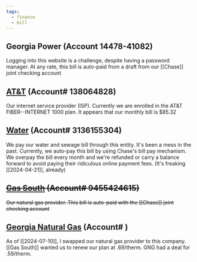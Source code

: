 ```yaml
---
tags:
  - finance
  - bill
---
```

## Georgia Power (Account 14478-41082)
Logging into this website is a challenge, despite having a password manager.
At any rate, this bill is auto-paid from a draft from our [[Chase]] joint checking account


## [AT&T](https://att.com) (Account# 138064828)
Our internet service provider (ISP).  Currently we are enrolled in the AT&T FIBER--INTERNET 1000 plan.  It appears that our monthly bill is $85.32

## [Water](https://myaccount.dekalbcountyga.gov) (Account# 3136155304)
We pay our water and sewage bill through this entity.  It's been a mess in the past.
Currently, we auto-pay this bill by using Chase's bill pay mechanism.  We overpay the bill every month and we're refunded or carry a balance forward to avoid paying their ridiculous online payment fees. (It's freaking [[2024-04-21]], already)

## ~~[Gas South](https://manage.gassouth.com/) (Account# 9455424615)~~
~~Our natural gas provider.  This bill is auto-paid with the [[Chase]] joint checking account~~

## [Georgia Natural Gas](https://gng.com/) (Account# )
As of [[2024-07-10]], I swapped our natural gas provider to this company.  [[Gas South]] wanted us to renew our plan at .69/therm.  GNG had a deal for .59/therm.